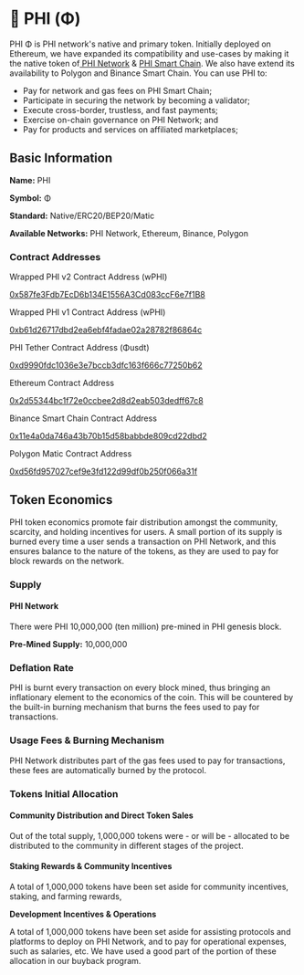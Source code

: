 # 💎 PHI (Φ)

PHI Φ is PHI network's native and primary token. Initially deployed on Ethereum, we have expanded its compatibility and use-cases by making it the native token of[ PHI Network](https://phi.network) & [PHI Smart Chain](../). We also have extend its availability to Polygon and Binance Smart Chain. You can use PHI to:

* Pay for network and gas fees on PHI Smart Chain;
* Participate in securing the network by becoming a validator;
* Execute cross-border, trustless, and fast payments;
* Exercise on-chain governance on PHI Network; and
* Pay for products and services on affiliated marketplaces;

## Basic Information <a href="#basic-information" id="basic-information"></a>

**Name:** PHI&#x20;

**Symbol:** Φ&#x20;

**Standard:** Native/ERC20/BEP20/Matic&#x20;

**Available Networks:** PHI Network, Ethereum, Binance, Polygon

### **Contract Addresses** <a href="#contract-addresses" id="contract-addresses"></a>

Wrapped PHI v2 Contract Address (wPHI)

[0x587fe3Fdb7EcD6b134E1556A3Cd083ccF6e7f1B8](https://phiscan.com/token/0x587fe3Fdb7EcD6b134E1556A3Cd083ccF6e7f1B8)

Wrapped PHI v1 Contract Address (wPHI)

[0xb61d26717dbd2ea6ebf4fadae02a28782f86864c](https://info.phiswap.com/token/0xb61d26717dbd2ea6ebf4fadae02a28782f86864c)

PHI Tether Contract Address (Φusdt)&#x20;

[0xd9990fdc1036e3e7bccb3dfc163f666c77250b62](https://info.phiswap.com/token/0xc9b0fcb7b97cfc0f1c3c9e360383ccc1bea6c795)

Ethereum Contract Address

[0x2d55344bc1f72e0ccbee2d8d2eab503dedff67c8](https://etherscan.io/token/0x2d55344bc1f72e0ccbee2d8d2eab503dedff67c8)

Binance Smart Chain Contract Address

[0x11e4a0da746a43b70b15d58babbde809cd22dbd2](https://bscscan.com/token/0x11e4a0da746a43b70b15d58babbde809cd22dbd2)

Polygon Matic Contract Address

[0xd56fd957027cef9e3fd122d99df0b250f066a31f](https://polygonscan.com/token/0xd56fd957027cef9e3fd122d99df0b250f066a31f)

## Token Economics <a href="#token-economics" id="token-economics"></a>

PHI token economics promote fair distribution amongst the community, scarcity, and holding incentives for users. A small portion of its supply is burned every time a user sends a transaction on PHI Network, and this ensures balance to the  nature of the tokens, as they are used to pay for block rewards on the network.

### Supply <a href="#supply" id="supply"></a>

#### PHI Network <a href="#nova-network" id="nova-network"></a>

There were PHI 10,000,000 (ten million) pre-mined in PHI genesis block.

**Pre-Mined Supply:** 10,000,000&#x20;

### Deflation Rate <a href="#inflation-rate" id="inflation-rate"></a>

PHI is burnt every transaction on every block mined, thus bringing an inflationary element to the economics of the coin.  This will be countered by the built-in burning mechanism that burns the fees used to pay for transactions.

### Usage Fees & Burning Mechanism <a href="#usage-fees-and-burning-mechanism" id="usage-fees-and-burning-mechanism"></a>

PHI Network distributes part of the gas fees used to pay for transactions, these fees are automatically burned by the protocol.

### Tokens Initial Allocation <a href="#tokens-initial-allocation" id="tokens-initial-allocation"></a>

#### Community Distribution and Direct Token Sales  <a href="#community-distribution-and-direct-token-sales-50m-fantom-opera-or-n-a-nova-network" id="community-distribution-and-direct-token-sales-50m-fantom-opera-or-n-a-nova-network"></a>

Out of the total supply, 1,000,000 tokens were - or will be - allocated to be distributed to the community in different stages of the project.

#### Staking Rewards & Community Incentives  <a href="#staking-rewards-and-community-incentives-5m-fantom-opera-or-5m-nova-network" id="staking-rewards-and-community-incentives-5m-fantom-opera-or-5m-nova-network"></a>

A total of 1,000,000 tokens have been set aside for community incentives, staking, and farming rewards,&#x20;

**Development Incentives & Operations**&#x20;

A total of 1,000,000 tokens have been set aside for assisting protocols and platforms to deploy on PHI Network, and to pay for operational expenses, such as salaries, etc. We have used a good part of the portion of these allocation in our buyback program.
